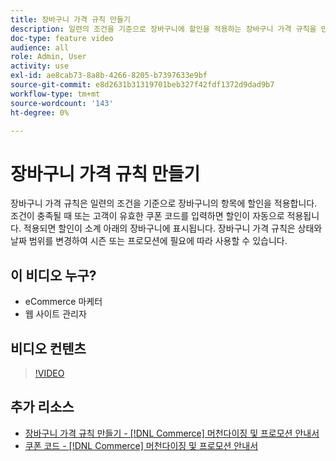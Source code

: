 ```yaml
---
title: 장바구니 가격 규칙 만들기
description: 일련의 조건을 기준으로 장바구니에 할인을 적용하는 장바구니 가격 규칙을 만드는 방법을 알아봅니다.
doc-type: feature video
audience: all
role: Admin, User
activity: use
exl-id: ae8cab73-8a8b-4266-8205-b7397633e9bf
source-git-commit: e8d2631b31319701beb327f42fdf1372d9dad9b7
workflow-type: tm+mt
source-wordcount: '143'
ht-degree: 0%

---
```


# 장바구니 가격 규칙 만들기

장바구니 가격 규칙은 일련의 조건을 기준으로 장바구니의 항목에 할인을 적용합니다. 조건이 충족될 때 또는 고객이 유효한 쿠폰 코드를 입력하면 할인이 자동으로 적용됩니다. 적용되면 할인이 소계 아래의 장바구니에 표시됩니다. 장바구니 가격 규칙은 상태와 날짜 범위를 변경하여 시즌 또는 프로모션에 필요에 따라 사용할 수 있습니다.

## 이 비디오 누구?

- eCommerce 마케터
- 웹 사이트 관리자

## 비디오 컨텐츠

>[!VIDEO](https://video.tv.adobe.com/v/343835?quality=12&learn=on)

## 추가 리소스

- [장바구니 가격 규칙 만들기 - [!DNL Commerce] 머천다이징 및 프로모션 안내서](https://experienceleague.adobe.com/docs/commerce-admin/marketing/promotions/cart-rules/price-rules-cart-create.html)
- [쿠폰 코드 - [!DNL Commerce] 머천다이징 및 프로모션 안내서](https://experienceleague.adobe.com/docs/commerce-admin/marketing/promotions/cart-rules/price-rules-cart-coupon.html)
